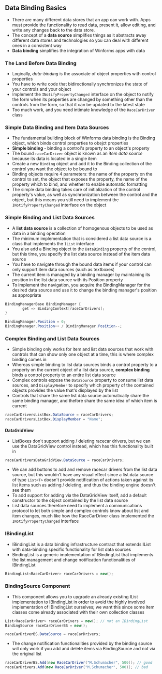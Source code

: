## Data Binding Basics

- There are many different data stores that an app can work with. Apps must provide the functionality to read data, present it, allow editing, and write any changes back to the data store.
- The concept of a **data source** simplifies things as it abstracts away different data stores and technologies so you can deal with different ones in a consistent way
- **Data binding** simplifies the integration of Winforms apps with data

### The Land Before Data Binding
- Logically, *data-binding* is the associate of object properties with control properties
- You have to write code that bidirectionally synchronizes the state of your controls and your object
- Implement the `INotifyPropertyChanged` interface on the object to notify the form when its properties are changed by something other than the controls from the form, so that it can be updated to the latest state
- Too much work, and you need intimate knowledge of the `RaceCarDriver` class

### Simple Data Binding and Item Data Sources
- The fundamental building block of Winforms data binding is the Binding object, which binds control properties to obejct properties
- **Simple binding** - binding a control's property to an object's property
- The bound `raceCarDriver` object is known as an *item data source* because its data is located in a single item
- Create a new `Binding` object and add it to the Binding collection of the control you want the object to be bound to
- Binding objects require 4 parameters: the name of the property on the control to set, the object that exposes the property, the name of the property which to bind, and whether to enable automatic formatting
- The simple data binding takes care of initialization of the control property's value, as well as synchronization between the control and the object, but this means you still need to implement the `INotifyPropertyChanged` interface on the object

### Simple Binding and List Data Sources
- A **list data source** is a collection of homogenous objects to be used as data in a binding operation
- The minimum implementation that is considered a list data source is a class that implements the `IList` interface
- You also add a Binding object to the `DataBinding` property of the control, but this time, you specify the list data source instead of the item data source
- You have to navigate through the bound data items if your control can only support item data sources (such as textboxes)
- The current item is managed by a binding manager by maintaining its position in the list data source with its Position property
- To implement the navigation, you acquire the BindingManager for the desired data source and use it to change the binding manager's position as appropriate
```cs
BindingManagerBase BindingManager {
        get => BindingContext[raceCarDrivers];
}

BindingManager.Position = 0;
BindingManager.Position++ / BindingManager.Position--;
```

### Complex Binding and List Data Sources
- Simple binding only works for item and list data sources that work with controls that can show only one object at a time, this is where complex binding comes in
- Whereas simple binding to list data sources binds a control property to a property on the current object of a list data source, **complex binding** binds a control property to an entire list data source
- Complex controls expose the `DataSource` property to consume list data sources, and `DisplayMember` to specify which property of the contained objects provides the value that's displayed by the list
- Controls that share the same list data source automatically share the same binding manager, and thefore share the same idea of which item is current
```cs
raceCarDriversListBox.DataSource = raceCarDrivers;
raceCarDriversListBox.DisplayMember = "Name";
```

#### DataGridView
- ListBoxes don't support adding / deleting racecar drivers, but we can use the DataGridView control instead, which has this functionality built in
```cs
raceCarDriversDataGridView.DataSource = raceCarDrivers;
```
- We can add buttons to add and remove racecar drivers from the list data source, but this wouldn't have any visual effect since a list data source of type `List<T>` doesn't provide notification of actions taken against its list items such as adding / deleting, and thus the binding engine doesn't see them
- To add support for adding via the DataGridView itself, add a default constructor to the object contained by the list data source
- List data sources therefore need to implement a communications protocol to let both simple and complex controls know about list and item changes, much like how the RaceCarDriver class implemented the `INotifyPropertyChanged` interface


### IBindingList
- IBindingList is a data binding infrastructure contract that extends IList with data-binding specific functionality for list data sources
- BindingList is a generic implementation of IBindingList that implements the list management and change notification functionalities of IBindingList
```cs
BindingList<RaceCarDriver> raceCarDrivers = new();
```

### BindingSource Component
- This component allows you to upgrade an already existing IList implementation to IBindingList in order to avoid the highly involved implementation of IBindingList ourselves; we want this since some item classes come already associated with their own collection classes
```cs
List<RaceCarDriver> raceCarDrivers = new(); // not an IBindingList
BindingSource raceCarDriverBS = new();

raceCarDriverBS.DataSource = raceCarDrivers;
```

- The change notification functionalities provided by the binding source will only work if you add and delete items via BindingSource and not via the original list
```cs
raceCarDriverBS.Add(new RaceCarDriver("M.Schumacher", 500)); // good
raceCarDrivers.Add(new RaceCarDriver("M.Schumacher", 500)); // bad
```